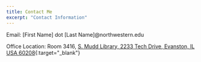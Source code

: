 ```yaml
---
title: Contact Me 
excerpt: "Contact Information"
---
```


Email: [First Name] dot [Last Name]@northwestern.edu

Office Location: Room 3416, [S. Mudd Library, 2233 Tech Drive, Evanston, IL USA 60208](https://www.google.com/maps/place/Mudd+Library/@42.0583574,-87.6765635,17z/data=!3m1!4b1!4m6!3m5!1s0x880fda9eebe51fd3:0x303e4571ee131fdd!8m2!3d42.0583534!4d-87.6743748!16s%2Fg%2F1hdzhg5dv){:target="_blank"}
